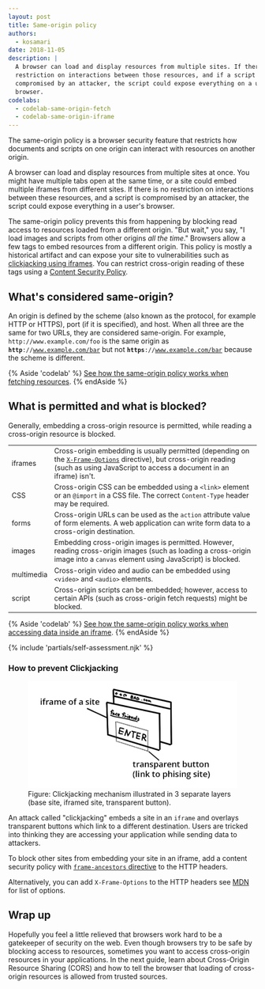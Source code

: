```yaml
---
layout: post
title: Same-origin policy
authors:
  - kosamari
date: 2018-11-05
description: |
  A browser can load and display resources from multiple sites. If there is no
  restriction on interactions between those resources, and if a script is
  compromised by an attacker, the script could expose everything on a user's
  browser.
codelabs:
  - codelab-same-origin-fetch
  - codelab-same-origin-iframe
---
```


The same-origin policy is a browser security feature that restricts how
documents and scripts on one origin can interact with resources
on another origin.

A browser can load and display resources from multiple sites at once. You might have
multiple tabs open at the same time, or a site could embed multiple iframes from
different sites. If there is no restriction on interactions between these
resources, and a script is compromised by an attacker, the script could
expose everything in a user's browser.

The same-origin policy prevents this from happening by blocking read access to
resources loaded from a different origin. "But wait," you say, "I load images
and scripts from other origins _all the time_." Browsers allow a few tags to
embed resources from a different origin. This policy is mostly a historical
artifact and can expose your site to vulnerabilities such as [clickjacking using
iframes](#how-to-prevent-clickjacking). You can restrict cross-origin reading
of these tags using a [Content Security
Policy](https://developers.google.com/web/fundamentals/security/csp/).

## What's considered same-origin?

An origin is defined by the scheme (also known as the  protocol, for example
HTTP or HTTPS), port (if it is specified), and host. When all three are the same
for two URLs, they are considered same-origin. For example,
`http://www.example.com/foo` is the same origin as
<code><strong>http</strong>://www.example.com/bar</code>
but not <code><strong>https</strong>://www.example.com/bar</code>
because the scheme is different.

{% Aside 'codelab' %}
[See how the same-origin policy works when fetching resources](/codelab-same-origin-fetch).
{% endAside %}

## What is permitted and what is blocked?

Generally, embedding a cross-origin resource is permitted, while reading a
cross-origin resource is blocked.

<div class="w-table-wrapper">
  <table>
    <tbody>
    <tr>
      <td>iframes</td>
      <td>
        Cross-origin embedding is usually permitted (depending on the <code><a href="https://developer.mozilla.org/en-US/docs/Web/HTTP/Headers/X-Frame-Options" rel="noopener">X-Frame-Options</a></code> directive), but cross-origin reading (such as using JavaScript to access a document in an iframe) isn't.
      </td>
    </tr>
    <tr>
      <td>CSS</td>
      <td>
        Cross-origin CSS can be embedded using a <code>&lt;link&gt;</code> element or an <code>@import</code> in a CSS file. The correct <code>Content-Type</code> header may be required.
      </td>
    </tr>
    <tr>
      <td>forms</td>
      <td>
        Cross-origin URLs can be used as the <code>action</code> attribute value of form elements. A web application can write form data to a cross-origin destination.
      </td>
    </tr>
    <tr>
      <td>images</td>
      <td>
        Embedding cross-origin images is permitted. However, reading cross-origin images (such as loading a cross-origin image into a <code>canvas</code> element using JavaScript) is blocked.
      </td>
    </tr>
    <tr>
      <td>multimedia</td>
      <td>
        Cross-origin video and audio can be embedded using <code>&lt;video&gt;</code> and <code>&lt;audio&gt;</code> elements.
      </td>
    </tr>
    <tr>
      <td>script</td>
      <td>
        Cross-origin scripts can be embedded; however, access to certain APIs (such as cross-origin fetch requests) might be blocked.
      </td>
    </tr>
    </tbody>
  </table>
</div>

{% Aside 'codelab' %}
[See how the same-origin policy works when accessing data inside an iframe](/codelab-same-origin-iframe).
{% endAside %}

{% include 'partials/self-assessment.njk' %}

### How to prevent Clickjacking

<figure class="w-figure w-figure--inline-right">
  <img src="./clickjacking.png" alt="clickjacking">
  <figcaption class="w-figcaption">
    Figure: Clickjacking mechanism illustrated in 3 separate layers (base site,
    iframed site, transparent button).
  </figcaption>
</figure>

An attack called "clickjacking" embeds a site in an `iframe` and overlays
transparent buttons which link to a different destination. Users are tricked
into thinking they are accessing your application while sending data to
attackers.

To block other sites from embedding your site in an iframe, add a content
security policy with [`frame-ancestors`
directive](https://developer.mozilla.org/en-US/docs/Web/HTTP/Headers/Content-Security-Policy/frame-ancestors)
to the HTTP headers.

Alternatively, you can add `X-Frame-Options` to the HTTP headers see
[MDN](https://developer.mozilla.org/en-US/docs/Web/HTTP/Headers/X-Frame-Options)
for list of options.

## Wrap up

Hopefully you feel a little relieved that browsers work hard to be a gatekeeper
of security on the web. Even though browsers try to be safe by blocking access
to resources, sometimes you want to access cross-origin resources in your
applications. In the next guide, learn about Cross-Origin Resource Sharing
(CORS) and how to tell the browser that loading of cross-origin resources is
allowed from trusted sources.
